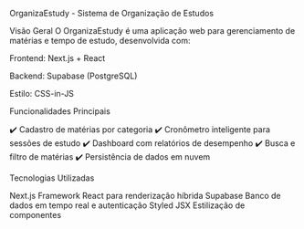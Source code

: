  OrganizaEstudy - Sistema de Organização de Estudos


 Visão Geral
O OrganizaEstudy é uma aplicação web para gerenciamento de matérias e tempo de estudo, desenvolvida com:

Frontend: Next.js + React

Backend: Supabase (PostgreSQL)

Estilo: CSS-in-JS


Funcionalidades Principais

✔️ Cadastro de matérias por categoria
✔️ Cronômetro inteligente para sessões de estudo
✔️ Dashboard com relatórios de desempenho
✔️ Busca e filtro de matérias
✔️ Persistência de dados em nuvem


Tecnologias Utilizadas

Next.js	Framework React para renderização híbrida
Supabase	Banco de dados em tempo real e autenticação
Styled JSX	Estilização de componentes